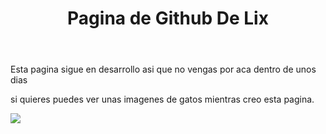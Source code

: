 <!DOCTYPE html>
<html class="backhtml">    
    <head>
        <meta charset="utf-8">
    </head>
    <body>
        <header>
            <h1>Pagina de Github De Lix</h1>
        </header>
        <p>Esta pagina sigue en desarrollo asi que no vengas por aca dentro de unos dias</p>
        <p>si quieres puedes ver unas imagenes de gatos mientras creo esta pagina.</p>
        <img src="https://farm2.staticflickr.com/1923/45579542552_10ab658104_o.jpg">
    </body>
</html>
